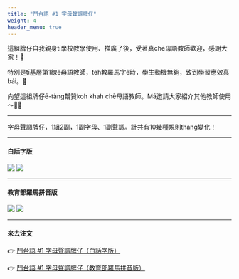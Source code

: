 ```yaml
---
title: "鬥台語 #1 字母聲調牌仔"
weight: 4
header_menu: true
---
```


這組牌仔自我親身tī學校教學使用、推廣了後，受著真chē母語教師歡迎，感謝大家！🙏

特別是tī基層第1線ê母語教師，teh教羅馬字ê時，學生動機無夠，致到學習應效真bái。🫠

向望這組牌仔ē-tàng幫贊koh khah chē母語教師。Mā邀請大家紹介其他教師使用～🚀🚀

---

字母聲調牌仔，1組2副，1副字母、1副聲調。計共有10幾種規則thang變化！

---

#### 白話字版

![](images/paia1_poj_jibo.jpg)
![](images/paia1_poj_sianntiau.jpg)

---

#### 教育部羅馬拼音版

![](images/paia1_kip_jibo.jpg)
![](images/paia1_kip_sianntiau.jpg)

---

#### 來去注文

👉 [鬥台語 #1 字母聲調牌仔（白話字版）](https://www.pinkoi.com/product/mKKe2RTE)

👉 [鬥台語 #1 字母聲調牌仔（教育部羅馬拼音版）](https://www.pinkoi.com/product/p4HV6qwH)
